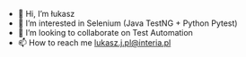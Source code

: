 - 👋 Hi, I’m łukasz
- 👀 I’m interested in Selenium (Java TestNG + Python Pytest)
- 💞️ I’m looking to collaborate on Test Automation
- 📫 How to reach me lukasz.j.pl@interia.pl
